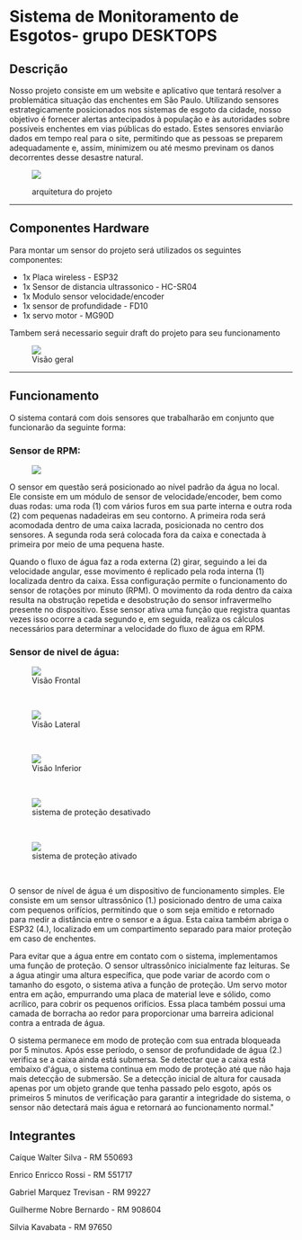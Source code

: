 <h1>Sistema de Monitoramento de Esgotos- grupo DESKTOPS</h1>
<h2>Descrição</h2>
<p>
Nosso projeto consiste em um website e aplicativo que tentará resolver  a problemática situação das enchentes em São Paulo. Utilizando sensores estrategicamente posicionados nos sistemas de esgoto da cidade, nosso objetivo é fornecer alertas antecipados à população e às autoridades sobre possíveis enchentes em vias públicas do estado. Estes sensores enviarão dados em tempo real para o site, permitindo que as pessoas se preparem adequadamente e, assim, minimizem ou até mesmo previnam os danos decorrentes desse desastre natural.
</p>
<figure>
  <img src="https://github.com/Gab0502/edge_sprint3/assets/104799843/df1e726d-8135-4853-bd1d-e83d667061fa">

  
  <figurecaption>arquitetura do projeto</figurecaption>
</figure>

<hr>

<h2>Componentes Hardware</h2>
<p>Para montar um sensor do projeto será utilizados os seguintes componentes:</p>
<nav>
  <ul>
    <li>1x Placa wireless - ESP32</li>
    <li>1x Sensor de distancia ultrassonico - HC-SR04</li>
    <li>1x Modulo sensor velocidade/encoder</li>
    <li>1x sensor de profundidade - FD10</li>
    <li>1x servo motor - MG90D</li>
  </ul>
</nav>
<p>Tambem será necessario seguir draft do projeto para seu funcionamento</p>
<figure>
  <img src="https://github.com/Gab0502/edge_sprint3/assets/104799843/3f0ec246-d85b-4e4e-b81e-60fd4d5fadbb">
  <br>
  <figurecaption>Visão geral</figurecaption>
</figure>

<hr>
<h2>Funcionamento</h2>
<p>O sistema contará com dois sensores que trabalharão em conjunto que funcionarão da seguinte forma: </p>

<h3>Sensor de RPM:</h3>

<figure>
  <img src="https://github.com/Gab0502/edge_sprint3/assets/104799843/7c10db10-bc08-45c7-89f2-857d5c24936c">
  <br>
</figure>
<p>O sensor em questão será posicionado ao nível padrão da água no local. Ele consiste em um módulo de sensor de velocidade/encoder, bem como duas rodas: uma roda (1) com vários furos em sua parte interna e outra roda (2) com pequenas nadadeiras em seu contorno. A primeira roda será acomodada dentro de uma caixa lacrada, posicionada no centro dos sensores. A segunda roda será colocada fora da caixa e conectada à primeira por meio de uma pequena haste.

Quando o fluxo de água faz a roda externa (2) girar, seguindo a lei da velocidade angular, esse movimento é replicado pela roda interna (1) localizada dentro da caixa. Essa configuração permite o funcionamento do sensor de rotações por minuto (RPM). O movimento da roda dentro da caixa resulta na obstrução repetida e desobstrução do sensor infravermelho presente no dispositivo. Esse sensor ativa uma função que registra quantas vezes isso ocorre a cada segundo e, em seguida, realiza os cálculos necessários para determinar a velocidade do fluxo de água em RPM.</p>

<h3>Sensor de nivel de água:</h3>

<figure>
  <img src="https://github.com/Gab0502/edge_sprint3/assets/104799843/4b0e6d3d-03e6-4e20-80e3-038d86b4fe42">
  <br>
  <figurecaption>Visão Frontal</figurecaption>
</figure>
<br>
<figure>
  <img src="https://github.com/Gab0502/edge_sprint3/assets/104799843/359dfcc7-4231-478b-b9ea-1b69758fd8cf">
  <br>
  <figurecaption>Visão Lateral</figurecaption>
</figure>
<br>
<figure>
  <img src="https://github.com/Gab0502/edge_sprint3/assets/104799843/084320a0-9382-4d3a-9a19-b3fc5b402a77">
  <br>
  <figurecaption>Visão Inferior</figurecaption>
</figure>
<br>
<figure>
  <img src="https://github.com/Gab0502/edge_sprint3/assets/104799843/c45569b3-bbfa-45e7-bdaf-72920b2e5c83">
  <br>
  <figurecaption>sistema de proteção desativado</figurecaption>
</figure>
<br>
<figure>
  <img src="https://github.com/Gab0502/edge_sprint3/assets/104799843/f113bcb4-7dc0-4ada-b2f0-48780abd1f53">
  <br>
  <figurecaption>sistema de proteção ativado</figurecaption>
</figure>
<br>
<p>
O sensor de nível de água é um dispositivo de funcionamento simples. Ele consiste em um sensor ultrassônico (1.) posicionado dentro de uma caixa com pequenos orifícios, permitindo que o som seja emitido e retornado para medir a distância entre o sensor e a água. Esta caixa também abriga o ESP32 (4.), localizado em um compartimento separado para maior proteção em caso de enchentes.

Para evitar que a água entre em contato com o sistema, implementamos uma função de proteção. O sensor ultrassônico inicialmente faz leituras. Se a água atingir uma altura específica, que pode variar de acordo com o tamanho do esgoto, o sistema ativa a função de proteção. Um servo motor entra em ação, empurrando uma placa de material leve e sólido, como acrílico, para cobrir os pequenos orifícios. Essa placa também possui uma camada de borracha ao redor para proporcionar uma barreira adicional contra a entrada de água.

O sistema permanece em modo de proteção com sua entrada bloqueada por 5 minutos. Após esse período, o sensor de profundidade de água (2.) verifica se a caixa ainda está submersa. Se detectar que a caixa está embaixo d'água, o sistema continua em modo de proteção até que não haja mais detecção de submersão. Se a detecção inicial de altura for causada apenas por um objeto grande que tenha passado pelo esgoto, após os primeiros 5 minutos de verificação para garantir a integridade do sistema, o sensor não detectará mais água e retornará ao funcionamento normal."
</p>

<h2>Integrantes</h2>
<p>Caíque Walter Silva - RM 550693</p>
<p>Enrico Enricco Rossi - RM 551717</p>
<p>Gabriel Marquez Trevisan - RM 99227</p>
<p>Guilherme Nobre Bernardo - RM 908604</p>
<p>Silvia Kavabata - RM 97650</p>





